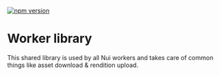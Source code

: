 <!--- when a new release happens, the VERSION and URL in the badge have to be manually updated because it's a private registry --->
[![npm version](https://img.shields.io/badge/%40nui%2Flibrary-0.0.15-blue.svg)](https://artifactory.corp.adobe.com/artifactory/npm-nui-release/@nui/library/-/@nui/library-0.0.15.tgz)

# Worker library

This shared library is used by all Nui workers and takes care of common things like asset download & rendition upload.
